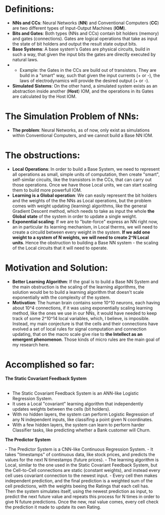 # Definitions:
- <b>NNs and CCs</b>: Neural Networks (<b>NN</b>) and Conventional Computers (<b>CC</b>) are two different types of Input-Output Machines (<b>IOM</b>).
- <b>Bits and Gates</b>: Both types (NNs and CCs) contain bit holders (memory) and gates (connections). Gates are logical operations that take as input the state of bit holders and output the result state output bits.
- <b>Base Systems</b>: A base system's Gates are physical circuits, build in such a way, that given the input bits the gates are directly executed by natural laws.
- - Example: the Gates in the CCs are build out of transistors. They are build in a "smart" way, such that given the input currents (+ or -), the laws of electrodynamics will provide the desired output (+ or -).
- <b>Simulated Sistems</b>: On the other hand, a simulated system exists as an abstraction inside another (<b>Host</b>) IOM, and the operations in its Gates are calculated by the Host IOM.

# The Simulation Problem of NNs:
- <b>The problem</b>: Neural Networks, as of now, only exist as simulations within Conventional Computers, and we cannot build a Base NN IOM.

# The obstructions:
- <b>Local Operations</b>: In order to build a Base System, we need to represent all operations as small, simple units of computation, then create "smart", self-similar circuits, like the transistors in the CCs, that can carry out those operations. Once we have those Local units, we can start scaling them to build more powerfull IOM.
- <b>Learning is a Global operation</b>: We can easily represent the bit holders and the weights of the the NNs as Local operations, but the problem comes with weight updating (learning) algorithms, like the general Gradient Descent method, which needs to take as input the whole <b>the Global state</b> of the system in order to update a single weight.
- <b>Exponential scaling</b>: If we are to "bute-force" express an NN right now, an in particular its learning mechanism, in Local therms, we will need to create a circuild between every weight in the system. <b>If we add one weight to a system of N weights, we will need to create 2^N Local units</b>. Hence the obstruction to building a Base NN system - the scaling of the Local circuits that it will need to operate.

# Motivation and Solution:
- <b>Better Learning Algorithm</b>: If the goal is to build a Base NN System and the main obstruction is the scaling of the learning algorithms, the solution would be to build a learning algorithm that doesn't scale exponentially with the complexity of the system.
- <b>Motivation</b>: The human brain contains some 10^10 neurons, each having about 10^4 connections, if it was using exponentially scaling learning method, like the ones we use in our NNs, it would have needed to keep track of some 2^10^14 local variables, which, I believe, is imposible. Instead, my main conjecture is that the cells and their connections have evolved a set of local rules for signal computation and connection updating, that on the macro scale give rise to <b>the Intellect as an emergent phenomenon</b>. Those kinds of micro rules are the main goal of my research here.
 
# Accomplished so far:
<b>The Static Covariant Feedback System</b>
<br></br>
- The Static Covariant Feedback System is an ANN-like Logistic Regression System.
- It uses a Local "covariant" learning algorithm that independently updates weights between the cells (bit holders).
- With no hidden layers, the system can perform Logistic Regression of any N independent inputs, like classifing a point given N coordinates.
- With a few hidden layers, the system can learn to perform harder Classifier tasks, like predicting whether a Bank customer will Churn.
<p></p>
<b>The Predictor System</b>
<p></p>
- The Predictor System is a CNN-like Continuous Regression System.
- It takes "timestamps" of continuous data, like stock prices, and predicts the values for the next N timestamps (future prices).
- The learning algorithm is Local, similar to the one used in the Static Covariant Feedback System, but the Cell-to-Cell connections are static (constant weights), and instead every cell uses covariant connection to the newest input.
- Every cell then makes independent prediction, and the final prediction is a weighted sum of the cell predictions, with the weights beeing the Ratings that each cell has. Then the system simulates itself, using the newest prediction as input, to predict the next future value and repeats this process for N times in order to give N future predictions. Once the new, real value comes, every cell check the prediction it made to update its own Rating.
